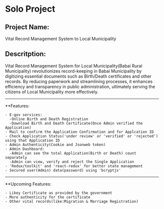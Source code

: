 # Solo Project

## Project Name: 
Vital Record Management System to Local Municipality

## Descritption:
 Vital Record Management System for Local Municipality(Babai Rural Municipality) revolutionizes record-keeping in Babai Municipality by digitizing essential documents such as Birth/Death certificates and other records. By reducing paperwork and streamlining processes, it enhances efficiency and transparency in public administration, ultimately serving the citizens of Local Municipality more effectively.


---
**Features:
```
- E-gov services:
  -Online Birth and Death Registration
  -Download Birth and Death Certificate(Once Admin verified the Application)
- Mail to confirm the Application Confirmation and for Applcation ID
- Check Application Status('under review' or 'verified' or 'rejected') using that Application ID
- Admin Authenticity(Cookie and Jsonweb token)
- Admin Dashboard:
  -Admin can see the total Application(Birth or Death) count separately
  -Admin can view, verify and reject the Single Application
- 'Redux/toolkit' and 'react-redux' for better state management
- Secured user(Admin) data(password) using 'bcryptjs'
```

---
**Upcoming Features:
```
- Likey Certificate as provided by the government
- More authenticity for the certificate
- Other vital records(like:Migration & Marriage Registration)
```